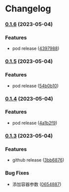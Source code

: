 # Changelog

### [0.1.6](https://www.github.com/yaochenfeng/RXKit/compare/v0.1.5...v0.1.6) (2023-05-04)


### Features

* pod release ([4397988](https://www.github.com/yaochenfeng/RXKit/commit/43979880e5cad734e68069ff082c31d8f4f7656c))

### [0.1.5](https://www.github.com/yaochenfeng/RXKit/compare/v0.1.4...v0.1.5) (2023-05-04)


### Features

* pod release ([54b0b10](https://www.github.com/yaochenfeng/RXKit/commit/54b0b10e54abc744688ebfc3c01074292e13fe38))

### [0.1.4](https://www.github.com/yaochenfeng/RXKit/compare/v0.1.3...v0.1.4) (2023-05-04)


### Features

* pod release ([4a1b2f9](https://www.github.com/yaochenfeng/RXKit/commit/4a1b2f980374181740745db0b82e1a1a3c9bbede))

### [0.1.3](https://www.github.com/yaochenfeng/RXKit/compare/v0.1.2...v0.1.3) (2023-05-04)


### Features

* github release ([3bb6876](https://www.github.com/yaochenfeng/RXKit/commit/3bb68763dbe452206248d15dc4b92d2094236268))


### Bug Fixes

* 添加容器参数 ([0654887](https://www.github.com/yaochenfeng/RXKit/commit/0654887861f2fd120cae3dc51a929128affa0b9c))
